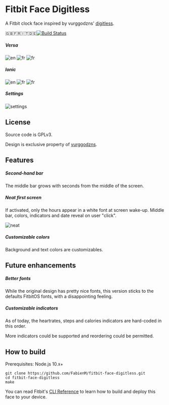 # Fitbit Face Digitless

A Fitbit clock face inspired by vurggodzns' [digitless](https://www.facer.io/watchface/kKMuqp1O4v).

🇬🇧🇫🇷🇮🇹🇩🇪[![Build Status](https://travis-ci.org/FabienM/fitbit-face-digitless.svg?branch=master)](https://travis-ci.org/FabienM/fitbit-face-digitless)

##### Versa

![en](docs/screenshots/en-versa.png)
![fr](docs/screenshots/fr-versa.png)
![fr](docs/screenshots/it-versa.png)

##### Ionic

![en](docs/screenshots/en-ionic.png)
![fr](docs/screenshots/fr-ionic.png)
![fr](docs/screenshots/it-ionic.png)

##### Settings

![settings](docs/screenshots/settings.jpg)

## License

Source code is GPLv3.

Design is exclusive property of [vurggodzns](https://www.facer.io/user/XLR9AscBPt).

## Features

##### Second-hand bar

The middle bar grows with seconds from the middle of the screen.

##### Neat first screen

If activated, only the hours appear in a white font at screen wake-up.
Middle bar, colors, indicators and date reveal on user "click".

![neat](docs/screenshots/neat.png)

##### Customizable colors

Background and text colors are customizables.

## Future enhancements

##### Better fonts

While the original design has pretty nice fonts, this version sticks to the defaults FitbitOS fonts, with a disappointing feeling.

##### Customizable indicators

As of today, the heartrates, steps and calories indicators are hard-coded in this order.

More indicators could be supported and reordering could be permitted.

## How to build

Prerequisites: Node.js 10.x+

```
git clone https://github.com/FabienM/fitbit-face-digitless.git
cd fitbit-face-digitless
make
```

You can read Fitbit's [CLI Reference](https://dev.fitbit.com/build/guides/command-line-interface/#building-and-installing-your-project)
to learn how to build and deploy this face to your device.
